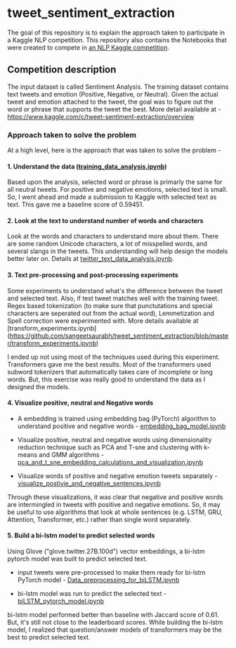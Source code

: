 # tweet_sentiment_extraction

The goal of this repository is to explain the approach taken to participate in a Kaggle NLP competition. This repository also contains the Notebooks that were created to compete in [an NLP Kaggle competition](https://www.kaggle.com/c/tweet-sentiment-extraction/overview).

## Competition description

The input dataset is called Sentiment Analysis. The training dataset contains text tweets and emotion (Positive, Negative, or Neutral).  Given the actual tweet and emotion attached to the tweet, the goal was to figure out the word or phrase that supports the tweet the best. More detail available at - https://www.kaggle.com/c/tweet-sentiment-extraction/overview

### Approach taken to solve the problem

At a high level, here is the approach that was taken to solve the problem -

#### 1. Understand the data ([training_data_analysis.ipynb](https://github.com/sangeetsaurabh/tweet_sentiment_extraction/blob/master/training_data_analysis.ipynb))
Based upon the analysis, selected word or phrase is primarly the same for all neutral tweets. For positive and negative emotions, selected text is small. So, I went ahead and made a submission to Kaggle with selected text as text. This gave me a baseline score of 0.59451.

#### 2. Look at the text to understand number of words and characters
Look at the words and characters to understand more about them. There are some random Unicode characters, a lot of misspelled words, and several slangs in the tweets. This understanding will help design the models better later on. Details at [twitter_text_data_analysis.ipynb](https://github.com/sangeetsaurabh/tweet_sentiment_extraction/blob/master/twitter_text_data_analysis.ipynb).

#### 3. Text pre-processing and post-processing experiments
Some experiments to understand what's the difference between the tweet and selected text. Also, if test tweet matches well with the training tweet. Regex based tokenization (to make sure that punctutations and special characters are seperated out from the actual word), Lemmetization and Spell correction were experimented with. More details available at [transform_experiments.ipynb] (https://github.com/sangeetsaurabh/tweet_sentiment_extraction/blob/master/transform_experiments.ipynb)

I ended up not using most of the techniques used during this experiment. Transformers gave me the best results. Most of the transformers used subword tokenizers that automatically takes care of incomplete or long words. But, this exercise was really good to understand the data as I designed the models.

#### 4. Visualize positive, neutral and Negative words
- A embedding is trained using embedding bag (PyTorch) algorithm to understand positive and negative words -  [embedding_bag_model.ipynb](https://github.com/sangeetsaurabh/tweet_sentiment_extraction/blob/master/embedding_bag_model.ipynb)

- Visualize positive, neutral and negative words using dimensionality reduction technique such as PCA and T-sne and clustering with k-means and GMM algorithms - [pca_and_t_sne_embedding_calculations_and_visualization.ipynb](https://github.com/sangeetsaurabh/tweet_sentiment_extraction/blob/master/pca_and_t_sne_embedding_calculations_and_visualization.ipynb)

- Visualize words of positive and negative emotion tweets separately - [visualize_postivie_and_negative_sentences.ipynb](https://github.com/sangeetsaurabh/tweet_sentiment_extraction/blob/master/visualize_postivie_and_negative_sentences.ipynb)

Through these visualizations, it was clear that negative and positive words are intermingled in tweets with positive and negative emotions. So, it may be useful to use algorithms that look at whole sentences (e.g. LSTM, GRU, Attention, Transformer, etc.) rather than single word separately.

#### 5. Build a bi-lstm model to predict selected words

Using Glove ("glove.twitter.27B.100d") vector embeddings, a bi-lstm pytorch model was built to predict selected text.

- input tweets were pre-processed to make them ready for bi-lstm PyTorch model - [Data_preprocessing_for_biLSTM.ipynb](https://github.com/sangeetsaurabh/tweet_sentiment_extraction/blob/master/bilstm_pytorch/Data_preprocessing_for_biLSTM.ipynb)

- bi-lstm model was run to predict the selected text - [biLSTM_pytorch_model.ipynb](https://github.com/sangeetsaurabh/tweet_sentiment_extraction/blob/master/bilstm_pytorch/biLSTM_pytorch_model.ipynb)

bi-lstm model performed better than baseline with Jaccard score of 0.61. But, it's still not close to the leaderboard scores. While building the bi-lstm model, I realized that question/answer models of transformers may be the best to predict selected text.


